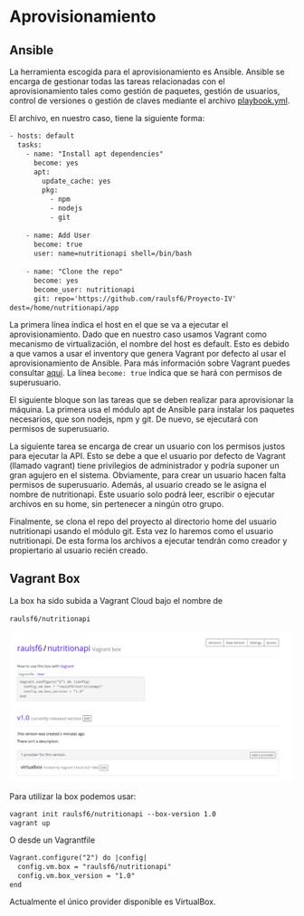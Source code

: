 # Aprovisionamiento

## Ansible

La herramienta escogida para el aprovisionamiento es Ansible. Ansible se encarga de gestionar todas las tareas relacionadas con el aprovisionamiento tales como gestión de paquetes, gestión de usuarios, control de versiones o gestión de claves mediante el archivo [playbook.yml]().

El archivo, en nuestro caso, tiene la siguiente forma:

```
- hosts: default
  tasks:
    - name: "Install apt dependencies"
      become: yes
      apt: 
        update_cache: yes 
        pkg: 
          - npm
          - nodejs
          - git
    
    - name: Add User
      become: true
      user: name=nutritionapi shell=/bin/bash
    
    - name: "Clone the repo"
      become: yes
      become_user: nutritionapi
      git: repo='https://github.com/raulsf6/Proyecto-IV' dest=/home/nutritionapi/app
```

La primera línea indica el host en el que se va a ejecutar el aprovisionamiento. Dado que en nuestro caso usamos Vagrant como mecanismo de virtualización, el nombre del host es default. Esto es debido a que vamos a usar el inventory que genera Vagrant por defecto al usar el aprovisionamiento de Ansible. Para más información sobre Vagrant puedes consultar [aquí](). La línea `become: true` indica que se hará con permisos de superusuario.

El siguiente bloque son las tareas que se deben realizar para aprovisionar la máquina. La primera usa el módulo apt de Ansible para instalar los paquetes necesarios, que son nodejs, npm y git. De nuevo, se ejecutará con permisos de superusuario.

La siguiente tarea se encarga de crear un usuario con los permisos justos para ejecutar la API. Esto se debe a que el usuario por defecto de Vagrant (llamado vagrant) tiene privilegios de administrador y podría suponer un gran agujero en el sistema. Obviamente, para crear un usuario hacen falta permisos de superusuario. Además, al usuario creado se le asigna el nombre de nutritionapi. Este usuario solo podrá leer, escribir o ejecutar archivos en su home, sin pertenecer a ningún otro grupo.

Finalmente, se clona el repo del proyecto al directorio home del usuario nutritionapi usando el módulo git. Esta vez lo haremos como el usuario nutritionapi. De esta forma los archivos a ejecutar tendrán como creador y propiertario al usuario recién creado. 


## Vagrant Box

La box ha sido subida a Vagrant Cloud bajo el nombre de

`raulsf6/nutritionapi`

![ins](./vagrantdef.png)

Para utilizar la box podemos usar:

```
vagrant init raulsf6/nutritionapi --box-version 1.0
vagrant up
```

O desde un Vagrantfile

```
Vagrant.configure("2") do |config|
  config.vm.box = "raulsf6/nutritionapi"
  config.vm.box_version = "1.0"
end
```

Actualmente el único provider disponible es VirtualBox.